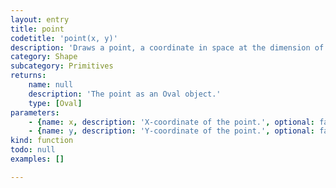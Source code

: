```yaml
---
layout: entry
title: point
codetitle: 'point(x, y)'
description: 'Draws a point, a coordinate in space at the dimension of the current stroke weight. The first parameter is the horizontal value for the point, the second value is the vertical value for the point. The color of the point is determined by the current stroke.'
category: Shape
subcategory: Primitives
returns:
    name: null
    description: 'The point as an Oval object.'
    type: [Oval]
parameters:
    - {name: x, description: 'X-coordinate of the point.', optional: false, type: [Number]}
    - {name: y, description: 'Y-coordinate of the point.', optional: false, type: [Number]}
kind: function
todo: null
examples: []

---
```

